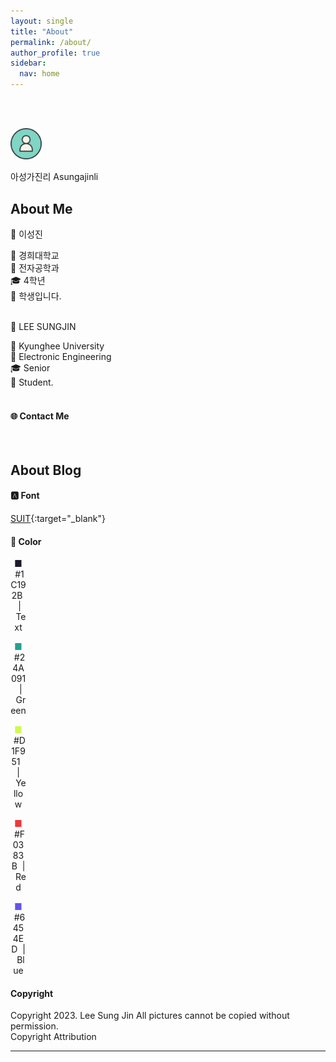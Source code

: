 ```yaml
---
layout: single
title: "About"
permalink: /about/
author_profile: true
sidebar:
  nav: home
---
```


<br><br>
<p><img src="/images/account.png" width="10%" height="10%"></p>
아성가진리
Asungajinli

## About Me
<p></p>
<div class = "div1" markdown="1">
  <p>👤 이성진</p>
  🏫 경희대학교<br>
  📝 전자공학과<br>
  🎓 4학년<br>
  💼 학생입니다.<br><br>
</div>

<div class = "div2" markdown="1">
  <p>👤 LEE SUNGJIN</p>
  🏫 Kyunghee University<br>
  📝 Electronic Engineering<br>
  🎓 Senior<br>
  💼 Student.<br><br>
</div>

#### 🌐&nbsp;Contact Me

<a href="https://github.com/asungajinli" style="text-decoration:none;color:black;" rel="nofollow noopener noreferrer">
  <i class="fab fa-fw fa-github" aria-hidden="true"></i>
</a>
&nbsp;&nbsp;
<a href="https://instagram.com/s_din.99" style="text-decoration:none;color:black;" rel="nofollow noopener noreferrer me">
  <i class="fab fa-fw fa-instagram" aria-hidden="true"></i>
</a>
&nbsp;&nbsp;
<span class="modal-link" data-target="myModal" style="text-decoration:none;color:black;" rel="nofollow noopener noreferrer me">
  <i class="fas fa-fw fa-comment" style="cursor:pointer;" aria-hidden="true"></i>
</span>
&nbsp;&nbsp;
<a href="https://www.linkedin.com/in/asungajinli" style="text-decoration:none;color:black;" rel="nofollow noopener noreferrer me">
  <i class="fab fa-fw fa-linkedin" aria-hidden="true"></i>
</a>
&nbsp;&nbsp;
<a href="mailto:ssjj3552@gmail.com" style="text-decoration:none;color:black;margin-bottom:8rem;" rel="me">
  <i class="fas fa-fw fa-envelope-square" aria-hidden="true"></i>
</a>


## About Blog
#### 🅰️&nbsp;Font
[SUIT](https://sunn.us/suit/){:target="_blank"}
<!--Spoqa Han Sans Neo-->

#### 🎨&nbsp;Color
<p>
<span class = "box" style="display: inline-block; width: 25px; text-align: center;" markdown = "1">
  <span style="color:#1C192B">■</span>
&nbsp;#1C192B&nbsp;&nbsp;|&nbsp;&nbsp;Text</p>
<p>
<span class = "box" style="display: inline-block; width: 25px; text-align: center;" markdown = "1">
  <span style="color:#24A091">■</span>
&nbsp;#24A091&nbsp;&nbsp;|&nbsp;&nbsp;Green</p>
<p>
<span class = "box" style="display: inline-block; width: 25px; text-align: center;" markdown = "1">
  <span style="color:#D1F951">■</span>
&nbsp;#D1F951&nbsp;&nbsp;|&nbsp;&nbsp;Yellow</p>
<p>
<span class = "box" style="display: inline-block; width: 25px; text-align: center;" markdown = "1">
  <span style="color:#F0383B">■</span>
&nbsp;#F0383B&nbsp;&nbsp;|&nbsp;&nbsp;Red</p>
<p>
<span class = "box" style="display: inline-block; width: 25px; text-align: center;" markdown = "1">
  <span style="color:#6454ED">■</span>
&nbsp;#6454ED&nbsp;&nbsp;|&nbsp;&nbsp;Blue</p>

#### <i class="fas fa-fw fa-copyright" aria-hidden="true"></i> Copyright
Copyright 2023. Lee Sung Jin All pictures cannot be copied without permission.<br>
<a href="/copyright/" style="text-decoration:none;" rel="nofollow noopener noreferrer"> Copyright Attribution</a>

---

<script src="https://code.jquery.com/jquery-3.6.0.min.js"></script>
<script>
$(document).ready(function() {
  // 모달 링크 클릭 이벤트 처리
  $(".modal-link").click(function(event) {
    imgSrc='/images/to/KakaoAddFriend.png'
    imgAlt = 'QR코드를 찍으세요';
    $('#modalImg').attr('src', imgSrc);
    $('#caption').text(imgAlt);
    $('#myModal').fadeIn();
    adjustModalSize();
    $(document).mousedown(function(e) {
        var modalContent = $('.modal-content');
        if (!modalContent.is(e.target) && modalContent.has(e.target).length === 0) {
            $('#myModal').fadeOut('fast');
        }
    });
  });
  // 모달 닫기 버튼 클릭 이벤트 처리
  $('.close').on('click', function() {
      $('#myModal').fadeOut('fast');
  });
});

</script>